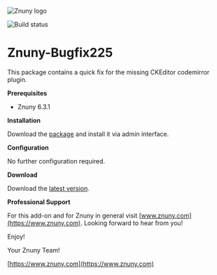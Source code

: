 ![Znuny logo](https://znuny.com/assets/images/logo_small.png)

![Build status](https://badge.proxy.znuny.com/Znuny-Bugfix225/master)

Znuny-Bugfix225
===============
This package contains a quick fix for the missing CKEditor codemirror plugin.

**Prerequisites**

- Znuny 6.3.1

**Installation**

Download the [package](https://download.znuny.org/releases/packages/Znuny-Bugfix225-6.3.1.opm) and install it via admin interface.

**Configuration**

No further configuration required.

**Download**

Download the [latest version](https://download.znuny.org/releases/packages/Znuny-Bugfix225-6.3.1.opm).

**Professional Support**

For this add-on and for Znuny in general visit [www.znuny.com](https://www.znuny.com). Looking forward to hear from you!

Enjoy!

Your Znuny Team!

[https://www.znuny.com](https://www.znuny.com)
